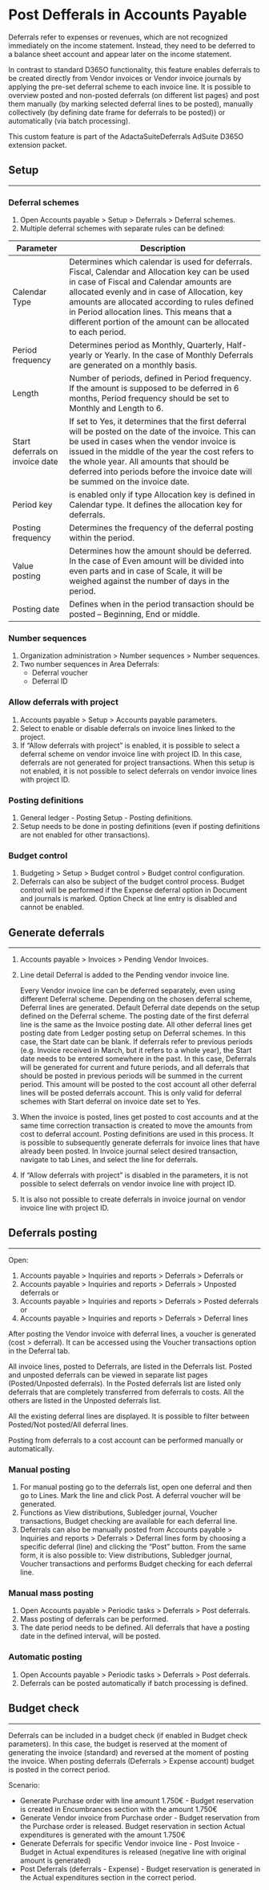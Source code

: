 # Post Defferals in Accounts Payable

Deferrals refer to expenses or revenues, which are not recognized immediately on the income statement. Instead, they need to be deferred to a balance sheet account and appear later on the income statement.

In contrast to standard D365O functionality, this feature enables deferrals to be created directly from Vendor invoices or Vendor invoice journals by applying the pre-set deferral scheme to each invoice line. It is possible to overview posted and non-posted deferrals (on different list pages) and post them manually (by marking selected deferral lines to be posted), manually collectively (by defining date frame for deferrals to be posted)) or automatically (via batch processing).

This custom feature is part of the AdactaSuiteDeferrals AdSuite D365O extension packet.

## **Setup**
---

### Deferral schemes

1. Open Accounts payable > Setup > Deferrals > Deferral schemes.
2. Multiple deferral schemes with separate rules can be defined: 


|**Parameter**| **Description** |
|--|--|
|Calendar Type  |Determines which calendar is used for deferrals. Fiscal, Calendar and Allocation key can be used in case of Fiscal and Calendar amounts are allocated evenly and in case of Allocation, key amounts are allocated according to rules defined in Period allocation lines. This means that a different portion of the amount can be allocated to each period.  |
|Period frequency  |Determines period as Monthly, Quarterly, Half-yearly or Yearly. In the case of Monthly Deferrals are generated on a monthly basis.  |
|Length  |Number of periods, defined in Period frequency. If the amount is supposed to be deferred in 6 months, Period frequency should be set to Monthly and Length to 6.  |
|Start deferrals on invoice date  |If set to Yes, it determines that the first deferral will be posted on the date of the invoice. This can be used in cases when the vendor invoice is issued in the middle of the year the cost refers to the whole year. All amounts that should be deferred into periods before the invoice date will be summed on the invoice date.  |
|Period key  |is enabled only if type Allocation key is defined in Calendar type. It defines the allocation key for deferrals. |
|Posting frequency  |Determines the frequency of the deferral posting within the period.   |
|Value posting  |Determines how the amount should be deferred. In the case of Even amount will be divided into even parts and in case of Scale, it will be weighed against the number of days in the period.  |
|Posting date|Defines when in the period transaction should be posted – Beginning, End or middle.|

 
 
### Number sequences

1. Organization administration > Number sequences > Number sequences.
2. Two number sequences in Area Deferrals: 
   - Deferral voucher
   - Deferral ID

### Allow deferrals with project

1. Accounts payable > Setup > Accounts payable parameters.
2. Select to enable or disable deferrals on invoice lines linked to the project. 
3. If “Allow deferrals with project” is enabled, it is possible to select a deferral scheme on vendor invoice line with project ID. In this case, deferrals are not generated for project transactions. When this setup is not enabled, it is not possible to select deferrals on vendor invoice lines with project ID. 

### Posting definitions

1. General ledger - Posting Setup - Posting definitions.
2. Setup needs to be done in posting definitions (even if posting definitions are not enabled for other transactions). 
 
### Budget control

1. Budgeting > Setup > Budget control > Budget control configuration.
2. Deferrals can also be subject of the budget control process. Budget control will be performed if the Expense deferral option in Document and journals is marked. Option Check at line entry is disabled and cannot be enabled.
 
## **Generate deferrals**
---

1. Accounts payable > Invoices > Pending Vendor Invoices.
2. Line detail Deferral is added to the Pending vendor invoice line. 
 
   Every Vendor invoice line can be deferred separately, even using different Deferral scheme. Depending on the chosen deferral scheme, Deferral lines are generated. Default Deferral date depends on the setup defined on the Deferral scheme. The posting date of the first deferral line is the same as the Invoice posting date. All other deferral lines get posting date from Ledger posting setup on Deferral schemes. In this case, the Start date can be blank.
If deferrals refer to previous periods (e.g. Invoice received in March, but it refers to a whole year), the Start date needs to be entered somewhere in the past. In this case, Deferrals will be generated for current and future periods, and all deferrals that should be posted in previous periods will be summed in the current period. This amount will be posted to the cost account all other deferral lines will be posted deferrals account. This is only valid for deferral schemes with Start deferral on invoice date set to Yes. 
 
3. When the invoice is posted, lines get posted to cost accounts and at the same time correction transaction is created to move the amounts from cost to deferral account. Posting definitions are used in this process. 
It is possible to subsequently generate deferrals for invoice lines that have already been posted. In Invoice journal select desired transaction, navigate to tab Lines, and select the line for deferrals.
4. If “Allow deferrals with project” is disabled in the parameters, it is not possible to select deferrals on vendor invoice line with project ID. 
5. It is also not possible to create deferrals in invoice journal on vendor invoice line with project ID. 
 
## **Deferrals posting**
---

Open: 
1. Accounts payable > Inquiries and reports > Deferrals > Deferrals or
2. Accounts payable > Inquiries and reports > Deferrals > Unposted deferrals or
3. Accounts payable > Inquiries and reports > Deferrals > Posted deferrals or
4. Accounts payable > Inquiries and reports > Deferrals > Deferral lines

After posting the Vendor invoice with deferral lines, a voucher is generated (cost > deferral). It can be accessed using the Voucher transactions option in the Deferral tab. 
  
All invoice lines, posted to Deferrals, are listed in the Deferrals list. Posted and unposted deferrals can be viewed in separate list pages (Posted/Unposted deferrals). In the Posted deferrals list are listed only deferrals that are completely transferred from deferrals to costs. All the others are listed in the Unposted deferrals list.
 
All the existing deferral lines are displayed. It is possible to filter between Posted/Not posted/All deferral lines.
 
Posting from deferrals to a cost account can be performed manually or automatically. 

### Manual posting

1. For manual posting go to the deferrals list, open one deferral and then go to Lines. Mark the line and click Post. A deferral voucher will be generated. 
2. Functions as View distributions, Subledger journal, Voucher transactions, Budget checking are available for each deferral line. 
3. Deferrals can also be manually posted from Accounts payable > Inquiries and reports > Deferrals > Deferral lines form by choosing a specific deferral (line) and clicking the “Post” button. From the same form, it is also possible to: View distributions, Subledger journal, Voucher transactions and performs Budget checking for each deferral line.

### Manual mass posting

1. Open Accounts payable > Periodic tasks > Deferrals > Post deferrals.
2. Mass posting of deferrals can be performed. 
3. The date period needs to be defined. All deferrals that have a posting date in the defined interval, will be posted. 

### Automatic posting

1. Open Accounts payable > Periodic tasks > Deferrals > Post deferrals.
2. Deferrals can be posted automatically if batch processing is defined. 

## **Budget check** 
---

Deferrals can be included in a budget check (if enabled in Budget check parameters). In this case, the budget is reserved at the moment of generating the invoice (standard) and reversed at the moment of posting the invoice. When posting deferrals (Deferrals > Expense account) budget is posted in the correct period. 

Scenario: 
   - Generate Purchase order with line amount 1.750€ - Budget reservation is created in Encumbrances section with the amount 1.750€
   - Generate Vendor invoice from Purchase order - Budget reservation from the Purchase order is released. Budget reservation in section Actual expenditures is generated with the amount 1.750€ 
   - Generate Deferrals for specific Vendor invoice line - Post Invoice - Budget in Actual expenditures is released (negative line with original amount is generated) 
   - Post Deferrals (deferrals - Expense) - Budget reservation is generated in the Actual expenditures section in the correct period. 
